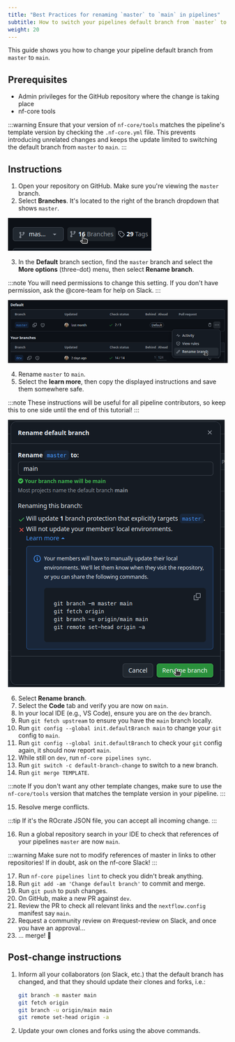 ```yaml
---
title: "Best Practices for renaming `master` to `main` in pipelines"
subtitle: How to switch your pipelines default branch from `master` to `main`
weight: 20
---
```


This guide shows you how to change your pipeline default branch from `master` to `main`.

## Prerequisites

- Admin privileges for the GitHub repository where the change is taking place
- nf-core tools

:::warning
Ensure that your version of `nf-core/tools` matches the pipeline's template version by checking the `.nf-core.yml` file. This prevents introducing unrelated changes and keeps the update limited to switching the default branch from `master` to `main`.
:::

## Instructions

1. Open your repository on GitHub. Make sure you're viewing the `master` branch.
2. Select **Branches**. It's located to the right of the branch dropdown that shows `master`.

![Branches button](../../../../assets/images/tutorials/switching_master_to_main/branches_button.png)

3. In the **Default** branch section, find the `master` branch and select the **More options** (three-dot) menu, then select **Rename branch**.

:::note
You will need permissions to change this setting. If you don't have permission, ask the @core-team for help on Slack.
:::

![Rename branch button](../../../../assets/images/tutorials/switching_master_to_main/rename_branch_button.png)

4.  Rename `master` to `main`.
5.  Select the **learn more**, then copy the displayed instructions and save them somewhere safe.

:::note
These instructions will be useful for all pipeline contributors, so keep this to one side until the end of this tutorial!
:::

![Learn more button](../../../../assets/images/tutorials/switching_master_to_main/learn_more_button.png)

6. Select **Rename branch**.
7. Select the **Code** tab and verify you are now on `main`.
8. In your local IDE (e.g., VS Code), ensure you are on the `dev` branch.
9. Run `git fetch upstream` to ensure you have the `main` branch locally.
10. Run `git config --global init.defaultBranch main` to change your `git` config to `main`.
11. Run `git config --global init.defaultBranch` to check your `git` config again, it should now report `main`.
12. While still on `dev`, run `nf-core pipelines sync`.
13. Run `git switch -c default-branch-change` to switch to a new branch.
14. Run `git merge TEMPLATE`.

:::note
If you don't want any other template changes, make sure to use the `nf-core/tools` version that matches the template version in your pipeline.
:::

15. Resolve merge conflicts.

:::tip
If it's the ROcrate JSON file, you can accept all incoming change.
:::

16. Run a global repository search in your IDE to check that references of your pipelines `master` are now `main`.

:::warning
Make sure not to modify references of master in links to other repositories!
If in doubt, ask on the nf-core Slack!
:::

17. Run `nf-core pipelines lint` to check you didn't break anything.
18. Run `git add -am 'Change default branch'` to commit and merge.
19. Run `git push` to push changes.
20. On GitHub, make a new PR against `dev`.
21. Review the PR to check all relevant links and the `nextflow.config` manifest say `main`.
22. Request a community review on #request-review on Slack, and once you have an approval...
23. ... merge! :tada:

## Post-change instructions

1. Inform all your collaborators (on Slack, etc.) that the default branch has changed, and that they should update their clones and forks, i.e.:

   ```bash
   git branch -m master main
   git fetch origin
   git branch -u origin/main main
   git remote set-head origin -a
   ```

2. Update your own clones and forks using the above commands.
